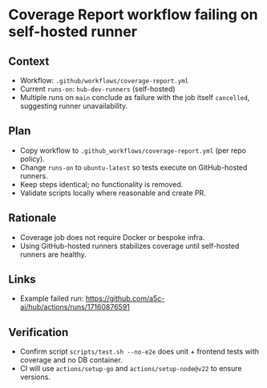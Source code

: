 # Coverage Report workflow failing on self-hosted runner

## Context
- Workflow: `.github/workflows/coverage-report.yml`
- Current `runs-on`: `hub-dev-runners` (self-hosted)
- Multiple runs on `main` conclude as failure with the job itself `cancelled`, suggesting runner unavailability.

## Plan
- Copy workflow to `.github_workflows/coverage-report.yml` (per repo policy).
- Change `runs-on` to `ubuntu-latest` so tests execute on GitHub-hosted runners.
- Keep steps identical; no functionality is removed.
- Validate scripts locally where reasonable and create PR.

## Rationale
- Coverage job does not require Docker or bespoke infra.
- Using GitHub-hosted runners stabilizes coverage until self-hosted runners are healthy.

## Links
- Example failed run: https://github.com/a5c-ai/hub/actions/runs/17160876591

## Verification
- Confirm script `scripts/test.sh --no-e2e` does unit + frontend tests with coverage and no DB container.
- CI will use `actions/setup-go` and `actions/setup-node@v22` to ensure versions.
